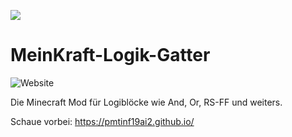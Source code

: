 ![](https://pmtinf19ai2.github.io/images/logo_ohneText.png)
# MeinKraft-Logik-Gatter
![Website](https://img.shields.io/website?url=https%3A%2F%2Fpmtinf19ai2.github.io%2F)

Die Minecraft Mod für Logiblöcke wie And, Or, RS-FF und weiters.

Schaue vorbei: https://pmtinf19ai2.github.io/
